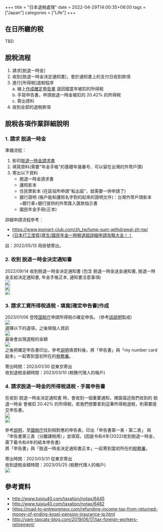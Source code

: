 +++
title = "日本退稅處理"
date = 2022-04-29T14:00:35+08:00
tags = ["Japan"]
categories = ["Life"]
+++

## 在日所繳的稅
TBD

## 脫稅流程
1. 請求[脱退一時金]  
2. 收到[脱退一時金決定通知書]，會於通知書上的支付日收到款項  
3. 進行[所得稅]退稅程序  
   a. 線上[作成確定申告單](https://www.keisan.nta.go.jp/kyoutu/ky/sm/top) 退回國當年被扣的所得稅  
   b. 手寫申告書，申請脱退一時金被扣的 20.42% 的所得稅  
   c. 寄出資料  
4. 收到全部的退稅款項  
  
## 脫稅各項作業詳細說明
### 1. 請求 脱退一時金

準備流程：
1. 影印[脱退一時金請求書](https://www.nenkin.go.jp/service/jukyu/todokesho/sonota-kyufu/20150406.html)  
2. 填寫資料(需要"年金手帳"的基礎年幾番号、可以留在台灣的外幣戶頭)  
3. 寄出以下資料  
   - 脫退一時金請求書  
   - 護照影本  
   - 住民票影本 (在區役所申請"転出屆"，就需要一併申請了)  
   - 銀行證明 (帳戶能和護照名字對的起來的證明文件)：台灣外幣戶頭影本+銀行章+銀行提供的外幣匯入匯款指示書  
   - 國民年金手冊(正本)  

詳細申請流程參考：  
- https://www.jpsmart-club.com/zh_tw/lump-sum-withdrawal-zh-tw/  
- [{日本打工度假}厚生/國民年金一時脫退超詳細申請攻略大全！！](https://amypp29.pixnet.net/blog/post/216859740-%E6%97%A5%E6%9C%AC%E6%89%93%E5%B7%A5%E5%BA%A6%E5%81%87%E5%8E%9A%E7%94%9F-%E5%9C%8B%E6%B0%91%E5%B9%B4%E9%87%91%E4%B8%80%E6%99%82%E8%84%AB%E9%80%80%E8%B6%85%E8%A9%B3%E7%B4%B0)  

註：2022/05/13 用掛號寄出。

### 2. 收到 脱退一時金決定通知書

2022/09/14 收到脱退一時金決定通知書 (包含 脱退一時金送金通知書, 脱退一時金支給決定通知書, 年金手帳正本, 通知書注意事項)  
![](https://i.imgur.com/RDnUkGwl.jpg)  
![](https://i.imgur.com/IwkNVlul.jpg)  
![](https://i.imgur.com/jlWCcxul.jpg)  

### 3. 請求工資所得稅退稅 - 填寫[確定申告書]作成  

2023/01/06 登陸[国税庁](https://www.keisan.nta.go.jp/kyoutu/ky/sm/top#bsctrl)申請所得税の確定申告。 (參考[該說明](http://www.tuixiu40.com/taxation/notax/6482)製成)  
![](https://imgur.com/jRS9LSx.ljpg)  
選擇以下的選項，之後填個人資訊  
![](https://imgur.com/LjaHzifl.jpg)  
最後會出現退稅的金額  
![](https://imgur.com/GGTZgwAl.jpg)  
之後把確定申告書印出，參考[説明](http://www.tuixiu40.com/taxation/notax/6482)填資料後，將「申告書」與「my number card 副本」一起寄到當初所在的[稅務署](https://www.nta.go.jp/about/organization/index.htm)。  

寄出時間：2023/01/30 從東京寄出  
收到退稅金額時間：2023/03/10 (稅務代理人的帳戶)  

  
### 4. 請求脱退一時金的所得稅退稅 - 手寫申告書  

在收到 脱退一時金決定通知書 時，會收到一個重要通知，裡面描述我們收到的 脱退一時金 會被扣 20.42% 的所得稅，若我們想要拿到這筆所得稅退稅，則需要提交申告書。  
![](https://imgur.com/EKw4qGrl.jpg)  
![](https://imgur.com/LI1mt34l.jpg)  

參考[説明](http://www.tuixiu40.com/taxation/notax/6482)，至[國稅庁](https://www.nta.go.jp/taxes/shiraberu/shinkoku/syotoku/r04.htm)找到相對應的申告表，印出「申告書第一表・第二表」 與「申告書第三表（分離課税用）」並填寫。(因是令和4年(2022)收到脱退一時金，需下載令和4年的紙本申告書)  
將「申告書」與「脱退一時金決定通知書正本」一起寄到當初所在的[稅務署](https://www.nta.go.jp/about/organization/index.htm)。  

寄出時間：2023/03/31 從東京寄出  
收到退稅金額時間：2023/05/25 (稅務代理人的帳戶)  
![](https://imgur.com/Epwf9al.jpg)

## 參考資料
- http://www.tuixiu40.com/taxation/notax/6445
- http://www.tuixiu40.com/taxation/notax/6482
- https://road-to-entrepreneur.com/refunding-income-tax-from-returned-money-of-ending-kosei-pension-insurance-jp.html
- http://yam-taxcats-blog.com/2019/06/17/tax-foreign-workers-retirement/
